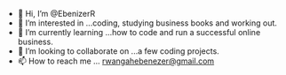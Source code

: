 - 👋 Hi, I’m @EbenizerR
- 👀 I’m interested in ...coding, studying business books and working out.
- 🌱 I’m currently learning ...how to code and run a successful online  business.
- 💞️ I’m looking to collaborate on ...a few coding projects.
- 📫 How to reach me ... rwangahebenezer@gmail.com

<!---
EbenizerR/EbenizerR is a ✨ special ✨ repository because its `README.md` (this file) appears on your GitHub profile.
You can click the Preview link to take a look at your changes.
--->
